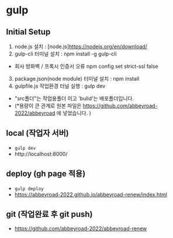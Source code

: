 # gulp

## Initial Setup

1. node.js 설치 : [node.js]https://nodejs.org/en/download/
2. gulp-cli 터미널 설치 : npm install -g gulp-cli

- 회사 방화벽 / 프록시 인증서 오류
  npm config set strict-ssl false

3. package.json(node module) 터미널 설치 : npm install
4. gulpfile.js 작업환경 터널 실행 : gulp dev

- "src폴더"는 작업용폴더 이고 'bulid'는 배포폴더입니다.
- (\*용량이 큰 관계로 원본 파일은 https://github.com/abbeyroad-2022/abbeyroad 에 넣었습니다. )

## local (작업자 서버)

- `gulp dev`
- http://localhost:8000/

## deploy (gh page 적용)

- `gulp deploy`
- https://abbeyroad-2022.github.io/abbeyroad-renew/index.html

## git (작업완료 후 git push)

- https://github.com/abbeyroad-2022/abbeyroad-renew
